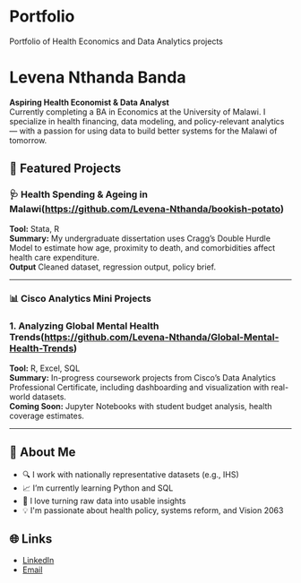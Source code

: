 # Portfolio
Portfolio of Health Economics and Data Analytics projects
# Levena Nthanda Banda

**Aspiring Health Economist & Data Analyst**  
Currently completing a BA in Economics at the University of Malawi. I specialize in health financing, data modeling, and policy-relevant analytics — with a passion for using data to build better systems for the Malawi of tomorrow.

## 📂 Featured Projects

### 🩺 Health Spending & Ageing in Malawi(https://github.com/Levena-Nthanda/bookish-potato)
**Tool:** Stata, R  
**Summary:** My undergraduate dissertation uses Cragg’s Double Hurdle Model to estimate how age, proximity to death, and comorbidities affect health care expenditure.  
**Output** Cleaned dataset, regression output, policy brief.


---

### 📊 Cisco Analytics Mini Projects
### 1. Analyzing Global Mental Health Trends(https://github.com/Levena-Nthanda/Global-Mental-Health-Trends)
**Tool:** R, Excel, SQL  
**Summary:** In-progress coursework projects from Cisco’s Data Analytics Professional Certificate, including dashboarding and visualization with real-world datasets.  
**Coming Soon:** Jupyter Notebooks with student budget analysis, health coverage estimates.

---

## 🚀 About Me
- 🔍 I work with nationally representative datasets (e.g., IHS)
- 📈 I’m currently learning Python and SQL
- 🧪 I love turning raw data into usable insights
- 💡 I'm passionate about health policy, systems reform, and Vision 2063

## 🌐 Links
- [LinkedIn](https://linkedin.com/in/levena-banda)
- [Email](mailto:levena.n.banda@gmail.com)
